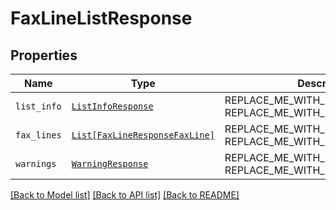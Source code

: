 # FaxLineListResponse



## Properties
Name | Type | Description | Notes
------------ | ------------- | ------------- | -------------
| `list_info` | [```ListInfoResponse```](ListInfoResponse.md) | REPLACE_ME_WITH_DESCRIPTION_BEGIN  REPLACE_ME_WITH_DESCRIPTION_END |  |
| `fax_lines` | [```List[FaxLineResponseFaxLine]```](FaxLineResponseFaxLine.md) | REPLACE_ME_WITH_DESCRIPTION_BEGIN  REPLACE_ME_WITH_DESCRIPTION_END |  |
| `warnings` | [```WarningResponse```](WarningResponse.md) | REPLACE_ME_WITH_DESCRIPTION_BEGIN  REPLACE_ME_WITH_DESCRIPTION_END |  |

[[Back to Model list]](../README.md#documentation-for-models) [[Back to API list]](../README.md#documentation-for-api-endpoints) [[Back to README]](../README.md)

